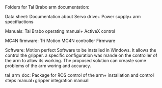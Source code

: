 Folders for Tal Brabo arm documentation:

Data sheet:
Documentation about Servo drive+ Power supply+ arm specifiactions

Manuals:
Tal Brabo operating manual+ ActiveX control

MC4N firmware:
Tri Motion MC4N controller Firmware

Software:
Motion perfect Software to be installed in Windows. It allows the control the gripper. a specific configuration was mande on the controller of the arm to allow its working. 
The proposed solution can creaste some problems of the arm woring and accuracy.  

tal_arm_doc:
Package for ROS control of the arm+ installation and control steps manual+gripper integration manual


